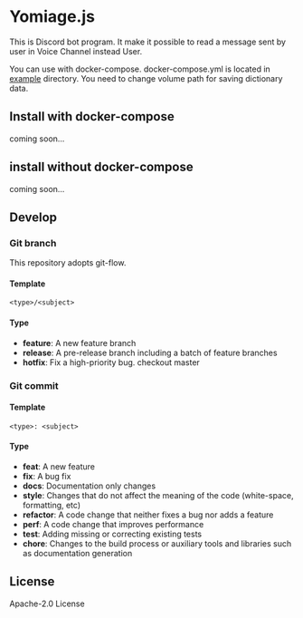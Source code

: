 # Yomiage.js
This is Discord bot program. 
It make it possible to read a message sent by user in Voice Channel instead User. 
  
You can use with docker-compose. docker-compose.yml is located in [example](example) directory. 
You need to change volume path for saving dictionary data. 

## Install with docker-compose
coming soon...

## install without docker-compose
coming soon...

## Develop
### Git branch
This repository adopts git-flow. 

#### Template
```
<type>/<subject>
```

#### Type
- **feature**: A new feature branch
- **release**: A pre-release branch including a batch of feature branches
- **hotfix**: Fix a high-priority bug. checkout master

### Git commit
#### Template
```
<type>: <subject>
```

#### Type
- **feat**: A new feature
- **fix**: A bug fix
- **docs**: Documentation only changes
- **style**: Changes that do not affect the meaning of the code (white-space, formatting, etc)
- **refactor**: A code change that neither fixes a bug nor adds a feature
- **perf**: A code change that improves performance
- **test**: Adding missing or correcting existing tests
- **chore**: Changes to the build process or auxiliary tools and libraries such as documentation generation

## License
Apache-2.0 License